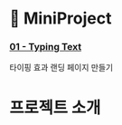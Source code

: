 # 📍 MiniProject
### [01 - Typing Text](https://github.com/easyomi-code/MiniProject/tree/main/mini01)
타이핑 효과 랜딩 페이지 만들기

#  프로젝트 소개
